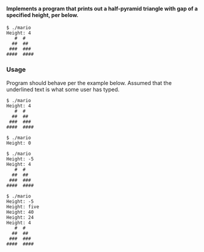 #### Implements a program that prints out a half-pyramid triangle with gap of a specified height, per below.

```
$ ./mario
Height: 4
   #  #
  ##  ##
 ###  ###
####  ####
```


### Usage

Program should behave per the example below. Assumed that the underlined text is what some user has typed.

```
$ ./mario
Height: 4
   #  #
  ##  ##
 ###  ###
####  ####
```
```
$ ./mario
Height: 0
```
```
$ ./mario
Height: -5
Height: 4
   #  #
  ##  ##
 ###  ###
####  ####
```
```
$ ./mario
Height: -5
Height: five
Height: 40
Height: 24
Height: 4
   #  #
  ##  ##
 ###  ###
####  ####
```
